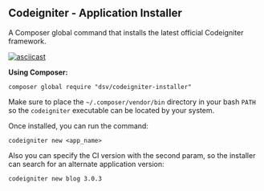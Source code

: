 ## Codeigniter - Application Installer

A Composer global command that installs the latest official Codeigniter framework.

[![asciicast](https://asciinema.org/a/45174.png)](https://asciinema.org/a/45174)

**Using Composer:**

```
composer global require "dsv/codeigniter-installer"
```

Make sure to place the `~/.composer/vendor/bin` directory in your bash `PATH` so the `codeigniter` executable can be located by your system. 

Once installed, you can run the command:

```
codeigniter new <app_name>
``` 

Also you can specify the CI version with the second param, so the installer can search for an alternate application version:

```
codeigniter new blog 3.0.3
```
